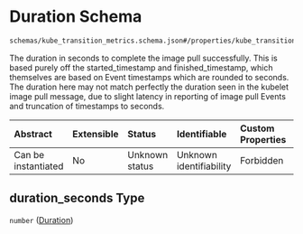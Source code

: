# Duration Schema

```txt
schemas/kube_transition_metrics.schema.json#/properties/kube_transition_metrics/properties/image_pull/properties/duration_seconds
```

The duration in seconds to complete the image pull successfully. This is based purely off the started\_timestamp and finished\_timestamp, which themselves are based on Event timestamps which are rounded to seconds. The duration here may not match perfectly the duration seen in the kubelet image pull message, due to slight latency in reporting of image pull Events and truncation of timestamps to seconds.

| Abstract            | Extensible | Status         | Identifiable            | Custom Properties | Additional Properties | Access Restrictions | Defined In                                                                                            |
| :------------------ | :--------- | :------------- | :---------------------- | :---------------- | :-------------------- | :------------------ | :---------------------------------------------------------------------------------------------------- |
| Can be instantiated | No         | Unknown status | Unknown identifiability | Forbidden         | Allowed               | none                | [kube\_transition\_metrics.schema.json\*](kube_transition_metrics.schema.json "open original schema") |

## duration\_seconds Type

`number` ([Duration](kube_transition_metrics-properties-metrics-properties-image-pull-metrics-properties-duration.md))
